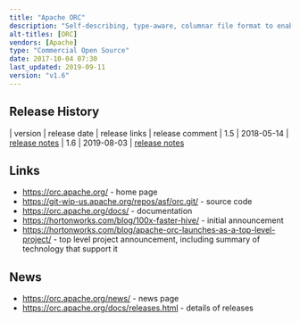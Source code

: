 ```yaml
---
title: "Apache ORC"
description: "Self-describing, type-aware, columnar file format to enable efficient querying and storage of data on Hadoop. Provides built-in storage indexes, column statistics and bloom filters to allow execution engines to implement predicate and projection push-down, partition pruning and cost based optimisation for low latency reads. Uses multi-version concurrency control to support ACID transactions and allow Hive to implement bulk insert, update, delete and streaming ingest (micro batch) use cases. Implements type-aware encoding for efficient compression (run-length for integer and dictionary for string). Schema definition is stored along side the data and supports all primitive data types and complex nested data structures. Uses protocol buffers to store meta data. Comes with a Java library for reading and writing the file format and includes a MapReduce compatible API, a C++ library for reading the file format (donated by Vertica) and a set of Java and C++ tools for inspecting and benchmarking ORC files. Created by Hortonworks in January 2013 as part of the initiative to massively speed up Hive and improve the storage efficiency of data stored in Hadoop, split off from Apache Hive to become a separate top level Apache project in April 2015 with a 1.0 release in January 2016."
alt-titles: [ORC]
vendors: [Apache]
type: "Commercial Open Source"
date: 2017-10-04 07:30
last_updated: 2019-09-11
version: "v1.6"
---
```

## Release History

| version | release date | release links | release comment
| 1.5 | 2018-05-14 | [release notes](https://orc.apache.org/docs/releases.html#current-release---150)
| 1.6 | 2019-08-03 | [release notes](https://orc.apache.org/news/2019/09/03/ORC-1.6.0/)

## Links

* <https://orc.apache.org/> - home page
* <https://git-wip-us.apache.org/repos/asf/orc.git/> - source code
* <https://orc.apache.org/docs/> - documentation
* <https://hortonworks.com/blog/100x-faster-hive/> - initial announcement
* <https://hortonworks.com/blog/apache-orc-launches-as-a-top-level-project/> - top level project announcement, including summary of technology that support it

## News

* <https://orc.apache.org/news/> - news page
* <https://orc.apache.org/docs/releases.html> - details of releases
